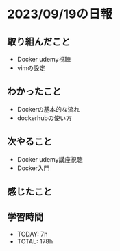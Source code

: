 # 2023/09/19の日報


## 取り組んだこと

- Docker udemy視聴
- vimの設定

## わかったこと
- Dockerの基本的な流れ
- dockerhubの使い方


## 次やること
- Docker udemy講座視聴
- Docker入門

## 感じたこと


## 学習時間
- TODAY: 7h
- TOTAL: 178h
